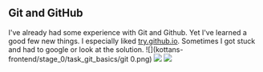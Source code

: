 ## Git and GitHub

I've already had some experience with Git and Github. Yet I've learned a good few new things. I especially liked [try.github.io](https://try.github.io/levels/1/challenges/1). Sometimes I got stuck and had to google or look at the solution.
![](kottans-frontend/stage_0/task_git_basics/git 0.png)
![](../stage_0/task_git_basicsgit-main.png)
![](/kottans-frontend/git_basics/task_git_basics/stage_0git-main.png)

